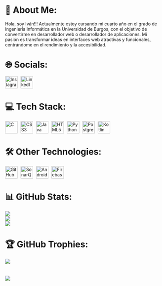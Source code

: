 # 💫 About Me:
Hola, soy Iván!!! Actualmente estoy cursando mi cuarto año en el grado de Ingeniería Informática en la Universidad de Burgos, con el objetivo de convertirme en desarrollador web o desarrollador de aplicaciones. Mi pasión es transformar ideas en interfaces web atractivas y funcionales, centrándome en el rendimiento y la accesibilidad.

# 🌐 Socials:
<div style="display: flex; gap: 10px;">
  <a href="https://instagram.com/ivaanesteepar" target="_blank" style="text-decoration: none; border: none; padding: 0;">
    <img src="https://upload.wikimedia.org/wikipedia/commons/a/a5/Instagram_icon.png" title="Instagram" alt="Instagram" width="40" height="40"/>
  </a>
  <a href="https://linkedin.com/in/iván-estépar-rebollo-a95206233/" target="_blank" style="text-decoration: none; border: none; padding: 0;">
    <img src="https://cdn.jsdelivr.net/gh/devicons/devicon/icons/linkedin/linkedin-original.svg" title="LinkedIn" alt="LinkedIn" width="40" height="40"/>
  </a>
</div>

# 💻 Tech Stack:
<div style="display: flex; gap: 10px;">
  <a>
    <img src="https://cdn.jsdelivr.net/gh/devicons/devicon/icons/c/c-original.svg" title="C" alt="C" width="40" height="40"/>
  </a>
  <a>
    <img src="https://cdn.jsdelivr.net/gh/devicons/devicon/icons/css3/css3-original.svg" title="CSS3" alt="CSS3" width="40" height="40"/>
  </a>
  <a>
    <img src="https://cdn.jsdelivr.net/gh/devicons/devicon/icons/java/java-original.svg" title="Java" alt="Java" width="40" height="40"/>
  </a>
  <a>
    <img src="https://cdn.jsdelivr.net/gh/devicons/devicon/icons/html5/html5-original.svg" title="HTML5" alt="HTML5" width="40" height="40"/>
  </a>
  <a>
    <img src="https://cdn.jsdelivr.net/gh/devicons/devicon/icons/python/python-original.svg" title="Python" alt="Python" width="40" height="40"/>
  </a>
  <a>
    <img src="https://cdn.jsdelivr.net/gh/devicons/devicon/icons/postgresql/postgresql-original.svg" title="PostgreSQL" alt="PostgreSQL" width="40" height="40"/>
  </a>
  <a>
    <img src="https://cdn.jsdelivr.net/gh/devicons/devicon/icons/kotlin/kotlin-original.svg" title="Kotlin" alt="Kotlin" width="40" height="40"/>
  </a>
</div>

# 🛠️ Other Technologies:
<div style="display: flex; gap: 10px;">
  <a>
    <img src="https://upload.wikimedia.org/wikipedia/commons/9/91/Octicons-mark-github.svg" title="GitHub" alt="GitHub" width="40" height="40"/>
  </a>
  <a>
    <img src="https://cdn.jsdelivr.net/gh/devicons/devicon/icons/sonarqube/sonarqube-original.svg" title="SonarQube" alt="SonarQube" width="40" height="40"/>
  </a>
  <a>
    <img src="https://cdn.jsdelivr.net/gh/devicons/devicon/icons/androidstudio/androidstudio-original.svg" title="Android Studio" alt="Android Studio" width="40" height="40"/>
  </a>
  <a>
    <img src="https://cdn.jsdelivr.net/gh/devicons/devicon/icons/firebase/firebase-plain.svg" title="Firebase" alt="Firebase" width="40" height="40"/>
  </a>
</div>

# 📊 GitHub Stats:
![](https://github-readme-stats.vercel.app/api?username=ivaanesteepar&theme=midnight-purple&hide_border=false&include_all_commits=false&count_private=false)<br/>
![](https://github-readme-streak-stats.herokuapp.com/?user=ivaanesteepar&theme=midnight-purple&hide_border=false)<br/>
![](https://github-readme-stats.vercel.app/api/top-langs/?username=ivaanesteepar&theme=midnight-purple&hide_border=false&include_all_commits=false&count_private=false&layout=compact)

# 🏆 GitHub Trophies:
![](https://github-profile-trophy.vercel.app/?username=ivaanesteepar&theme=radical&no-frame=false&no-bg=false&margin-w=4)

#
[![](https://visitcount.itsvg.in/api?id=ivaanesteepar&label=Profile%20Views&color=11&icon=0&pretty=true)](https://visitcount.itsvg.in)
